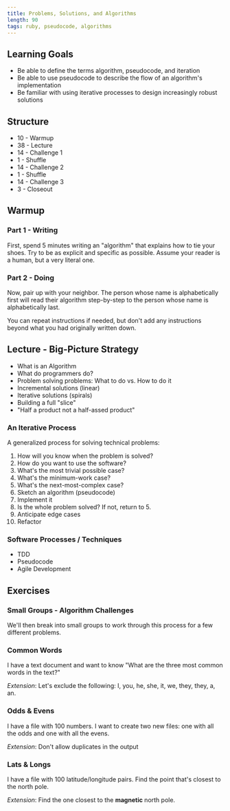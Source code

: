 ```yaml
---
title: Problems, Solutions, and Algorithms
length: 90
tags: ruby, pseudocode, algorithms
---
```


## Learning Goals

* Be able to define the terms algorithm, pseudocode, and iteration
* Be able to use pseudocode to describe the flow of an algorithm's implementation
* Be familiar with using iterative processes to design increasingly robust solutions

## Structure

* 10 - Warmup
* 38 - Lecture
* 14 - Challenge 1
* 1 - Shuffle
* 14 - Challenge 2
* 1 - Shuffle
* 14 - Challenge 3
* 3 - Closeout

## Warmup

### Part 1 - Writing

First, spend 5 minutes writing an "algorithm" that explains how to tie your shoes.
Try to be as explicit and specific as possible. Assume your reader is a human, but a
very literal one.

### Part 2 - Doing

Now, pair up with your neighbor. The person whose name is alphabetically first will
read their algorithm step-by-step to the person whose name is alphabetically last.

You can repeat instructions if needed, but don't add any instructions beyond what
you had originally written down.

## Lecture - Big-Picture Strategy

* What is an Algorithm
* What do programmers do?
* Problem solving problems: What to do vs. How to do it
* Incremental solutions (linear)
* Iterative solutions (spirals)
* Building a full "slice"
* "Half a product not a half-assed product"

### An Iterative Process

A generalized process for solving technical problems:

1. How will you know when the problem is solved?
2. How do you want to use the software?
3. What's the most trivial possible case?
4. What's the minimum-work case?
5. What's the next-most-complex case?
6. Sketch an algorithm (pseudocode)
7. Implement it
8. Is the whole problem solved? If not, return to 5.
9. Anticipate edge cases
10. Refactor

### Software Processes / Techniques

* TDD
* Pseudocode
* Agile Development

## Exercises

### Small Groups - Algorithm Challenges

We'll then break into small groups to work through this process for a few different problems.

### Common Words

I have a text document and want to know "What are the three most common words in the text?"

*Extension*: Let's exclude the following: I, you, he, she, it, we, they, they, a, an.

### Odds & Evens

I have a file with 100 numbers. I want to create two new files: one with
all the odds and one with all the evens.

*Extension*: Don't allow duplicates in the output

### Lats & Longs

I have a file with 100 latitude/longitude pairs. Find the point that's closest to the north pole.

*Extension*: Find the one closest to the **magnetic** north pole.

